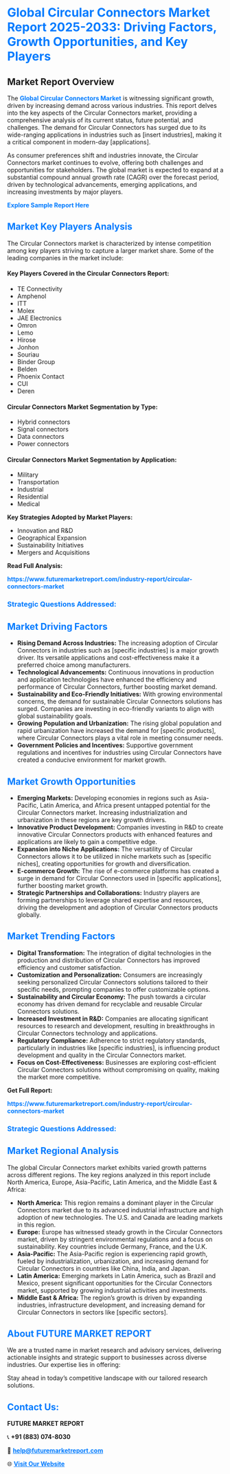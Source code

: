<h1 style="color: #007BFF;">Global Circular Connectors Market Report 2025-2033: Driving Factors, Growth Opportunities, and Key Players</h1>

<section id="overview">
<h2>Market Report Overview</h2>
<p>The <a href="https://www.futuremarketreport.com/industry-report/circular-connectors-market" style="color: #007BFF; text-decoration: none;"><strong>Global Circular Connectors Market</strong></a> is witnessing significant growth, driven by increasing demand across various industries. This report delves into the key aspects of the Circular Connectors market, providing a comprehensive analysis of its current status, future potential, and challenges. The demand for Circular Connectors has surged due to its wide-ranging applications in industries such as [insert industries], making it a critical component in modern-day [applications].</p>
<p>As consumer preferences shift and industries innovate, the Circular Connectors market continues to evolve, offering both challenges and opportunities for stakeholders. The global market is expected to expand at a substantial compound annual growth rate (CAGR) over the forecast period, driven by technological advancements, emerging applications, and increasing investments by major players.</p>
</section>

<section id="overview">
<p><a href="https://www.futuremarketreport.com/request-sample/reportId=61109" style="color: #007BFF; text-decoration: none;"><strong>Explore Sample Report Here</strong></a></p>
</section>

<section id="key-players">
<h2 style="color: #007BFF;">Market Key Players Analysis</h2>
<p>The Circular Connectors market is characterized by intense competition among key players striving to capture a larger market share. Some of the leading companies in the market include:</p>
<h4>Key Players Covered in the Circular Connectors Report:</h4>
<ul><li>TE Connectivity</li><li>Amphenol</li><li>ITT</li><li>Molex</li><li>JAE Electronics</li><li>Omron</li><li>Lemo</li><li>Hirose</li><li>Jonhon</li><li>Souriau</li><li>Binder Group</li><li>Belden</li><li>Phoenix Contact</li><li>CUI</li><li>Deren</li></ul>
<h4>Circular Connectors Market Segmentation by Type:</h4>
<ul><li>Hybrid connectors</li><li>Signal connectors</li><li>Data connectors</li><li>Power connectors</li></ul>

<h4>Circular Connectors Market Segmentation by Application:</h4>
<ul><li>Military</li><li>Transportation</li><li>Industrial</li><li>Residential</li><li>Medical</li></ul>
<p><strong>Key Strategies Adopted by Market Players:</strong></p>
<ul>
<li>Innovation and R&D</li>
<li>Geographical Expansion</li>
<li>Sustainability Initiatives</li>
<li>Mergers and Acquisitions</li>
</ul>
</section>

<section>
<p><strong>Read Full Analysis: </strong></p><a href="https://www.futuremarketreport.com/industry-report/circular-connectors-market" style="color: #007BFF; text-decoration: none;"><strong>https://www.futuremarketreport.com/industry-report/circular-connectors-market</strong></a>
<h3 style="color: #007BFF;">Strategic Questions Addressed:</h3>
</section>

<section id="driving-factors">
<h2 style="color: #007BFF;">Market Driving Factors</h2>
<ul>
<li><strong>Rising Demand Across Industries:</strong> The increasing adoption of Circular Connectors in industries such as [specific industries] is a major growth driver. Its versatile applications and cost-effectiveness make it a preferred choice among manufacturers.</li>
<li><strong>Technological Advancements:</strong> Continuous innovations in production and application technologies have enhanced the efficiency and performance of Circular Connectors, further boosting market demand.</li>
<li><strong>Sustainability and Eco-Friendly Initiatives:</strong> With growing environmental concerns, the demand for sustainable Circular Connectors solutions has surged. Companies are investing in eco-friendly variants to align with global sustainability goals.</li>
<li><strong>Growing Population and Urbanization:</strong> The rising global population and rapid urbanization have increased the demand for [specific products], where Circular Connectors plays a vital role in meeting consumer needs.</li>
<li><strong>Government Policies and Incentives:</strong> Supportive government regulations and incentives for industries using Circular Connectors have created a conducive environment for market growth.</li>
</ul>
</section>

<section id="growth-opportunities">
<h2 style="color: #007BFF;">Market Growth Opportunities</h2>
<ul>
<li><strong>Emerging Markets:</strong> Developing economies in regions such as Asia-Pacific, Latin America, and Africa present untapped potential for the Circular Connectors market. Increasing industrialization and urbanization in these regions are key growth drivers.</li>
<li><strong>Innovative Product Development:</strong> Companies investing in R&D to create innovative Circular Connectors products with enhanced features and applications are likely to gain a competitive edge.</li>
<li><strong>Expansion into Niche Applications:</strong> The versatility of Circular Connectors allows it to be utilized in niche markets such as [specific niches], creating opportunities for growth and diversification.</li>
<li><strong>E-commerce Growth:</strong> The rise of e-commerce platforms has created a surge in demand for Circular Connectors used in [specific applications], further boosting market growth.</li>
<li><strong>Strategic Partnerships and Collaborations:</strong> Industry players are forming partnerships to leverage shared expertise and resources, driving the development and adoption of Circular Connectors products globally.</li>
</ul>
</section>

<section id="trending-factors">
<h2 style="color: #007BFF;">Market Trending Factors</h2>
<ul>
<li><strong>Digital Transformation:</strong> The integration of digital technologies in the production and distribution of Circular Connectors has improved efficiency and customer satisfaction.</li>
<li><strong>Customization and Personalization:</strong> Consumers are increasingly seeking personalized Circular Connectors solutions tailored to their specific needs, prompting companies to offer customizable options.</li>
<li><strong>Sustainability and Circular Economy:</strong> The push towards a circular economy has driven demand for recyclable and reusable Circular Connectors solutions.</li>
<li><strong>Increased Investment in R&D:</strong> Companies are allocating significant resources to research and development, resulting in breakthroughs in Circular Connectors technology and applications.</li>
<li><strong>Regulatory Compliance:</strong> Adherence to strict regulatory standards, particularly in industries like [specific industries], is influencing product development and quality in the Circular Connectors market.</li>
<li><strong>Focus on Cost-Effectiveness:</strong> Businesses are exploring cost-efficient Circular Connectors solutions without compromising on quality, making the market more competitive.</li>
</ul>
</section>

<section>
<p><strong>Get Full Report: </strong></p><a href="https://www.futuremarketreport.com/industry-report/circular-connectors-market" style="color: #007BFF; text-decoration: none;"><strong>https://www.futuremarketreport.com/industry-report/circular-connectors-market</strong></a>
<h3 style="color: #007BFF;">Strategic Questions Addressed:</h3>
</section>


<section id="regional-analysis">
<h2 style="color: #007BFF;">Market Regional Analysis</h2>
<p>The global Circular Connectors market exhibits varied growth patterns across different regions. The key regions analyzed in this report include North America, Europe, Asia-Pacific, Latin America, and the Middle East & Africa:</p>
<ul>
<li><strong>North America:</strong> This region remains a dominant player in the Circular Connectors market due to its advanced industrial infrastructure and high adoption of new technologies. The U.S. and Canada are leading markets in this region.</li>
<li><strong>Europe:</strong> Europe has witnessed steady growth in the Circular Connectors market, driven by stringent environmental regulations and a focus on sustainability. Key countries include Germany, France, and the U.K.</li>
<li><strong>Asia-Pacific:</strong> The Asia-Pacific region is experiencing rapid growth, fueled by industrialization, urbanization, and increasing demand for Circular Connectors in countries like China, India, and Japan.</li>
<li><strong>Latin America:</strong> Emerging markets in Latin America, such as Brazil and Mexico, present significant opportunities for the Circular Connectors market, supported by growing industrial activities and investments.</li>
<li><strong>Middle East & Africa:</strong> The region’s growth is driven by expanding industries, infrastructure development, and increasing demand for Circular Connectors in sectors like [specific sectors].</li>
</ul>
</section>

<footer>
<h2 style="color: #007BFF;">About FUTURE MARKET REPORT</h2>
<p>We are a trusted name in market research and advisory services, delivering actionable insights and strategic support to businesses across diverse industries. Our expertise lies in offering:</p>

<p>Stay ahead in today’s competitive landscape with our tailored research solutions.</p>

<h2 style="color: #007BFF;">Contact Us:</h2>
<p><strong>FUTURE MARKET REPORT</strong></p>
<p>📞 <strong>+91 (883) 074-8030</strong></p>
<p>📧 <strong><a href="mailto:help@futuremarketreport.com" style="color: #007BFF;">help@futuremarketreport.com</a></strong></p>
<p>🌐 <strong><a href="https://www.futuremarketreport.com/" style="color: #007BFF;">Visit Our Website</a></strong></p>
</footer>